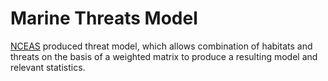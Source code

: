 Marine Threats Model
====================

[NCEAS](http://www.nceas.ucsb.edu) produced threat model, which allows combination of habitats and threats on the basis of a weighted matrix to produce a resulting model and relevant statistics.
